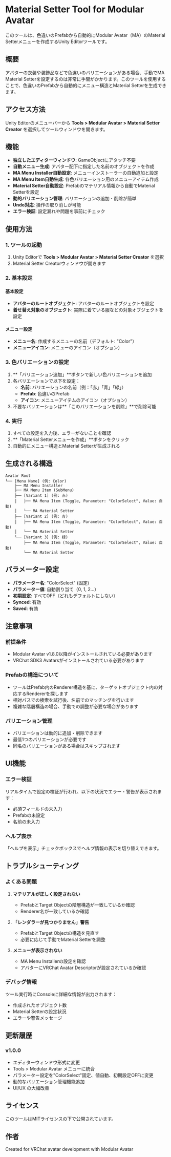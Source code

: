 # Material Setter Tool for Modular Avatar

このツールは、色違いのPrefabから自動的にModular Avatar（MA）のMaterial Setterメニューを作成するUnity Editorツールです。

## 概要

アバターの衣装や装飾品などで色違いのバリエーションがある場合、手動でMA Material Setterを設定するのは非常に手間がかかります。このツールを使用することで、色違いのPrefabから自動的にメニュー構造とMaterial Setterを生成できます。

## アクセス方法

Unity Editorのメニューバーから **Tools > Modular Avatar > Material Setter Creator** を選択してツールウィンドウを開きます。

## 機能

- **独立したエディターウィンドウ**: GameObjectにアタッチ不要
- **自動メニュー生成**: アバター配下に指定した名前のオブジェクトを作成
- **MA Menu Installer自動設定**: メニューインストーラーの自動追加と設定
- **MA Menu Item自動生成**: 各色バリエーション用のメニューアイテム作成
- **Material Setter自動設定**: Prefabのマテリアル情報から自動でMaterial Setterを設定
- **動的バリエーション管理**: バリエーションの追加・削除が簡単
- **Undo対応**: 操作の取り消しが可能
- **エラー検証**: 設定漏れや問題を事前にチェック

## 使用方法

### 1. ツールの起動

1. Unity Editorで **Tools > Modular Avatar > Material Setter Creator** を選択
2. Material Setter Creatorウィンドウが開きます

### 2. 基本設定

#### 基本設定
- **アバターのルートオブジェクト**: アバターのルートオブジェクトを設定
- **着せ替え対象のオブジェクト**: 実際に着ている服などの対象オブジェクトを設定

#### メニュー設定
- **メニュー名**: 作成するメニューの名前（デフォルト: "Color"）
- **メニューアイコン**: メニューのアイコン（オプション）

### 3. 色バリエーションの設定

1. **「バリエーション追加」**ボタンで新しい色バリエーションを追加
2. 各バリエーションで以下を設定：
   - **名前**: バリエーションの名前（例：「赤」「青」「緑」）
   - **Prefab**: 色違いのPrefab
   - **アイコン**: メニューアイテムのアイコン（オプション）
3. 不要なバリエーションは**「このバリエーションを削除」**で削除可能

### 4. 実行

1. すべての設定を入力後、エラーがないことを確認
2. **「Material Setterメニューを作成」**ボタンをクリック
3. 自動的にメニュー構造とMaterial Setterが生成される

## 生成される構造

```
Avatar Root
└── [Menu Name] (例: Color)
    ├── MA Menu Installer
    ├── MA Menu Item (SubMenu)
    ├── [Variant 1] (例: 赤)
    │   ├── MA Menu Item (Toggle, Parameter: "ColorSelect", Value: 自動)
    │   └── MA Material Setter
    ├── [Variant 2] (例: 青)
    │   ├── MA Menu Item (Toggle, Parameter: "ColorSelect", Value: 自動)
    │   └── MA Material Setter
    └── [Variant 3] (例: 緑)
        ├── MA Menu Item (Toggle, Parameter: "ColorSelect", Value: 自動)
        └── MA Material Setter
```

## パラメーター設定

- **パラメーター名**: "ColorSelect" (固定)
- **パラメーター値**: 自動割り当て（0, 1, 2...）
- **初期設定**: すべてOFF（どれもデフォルトにしない）
- **Synced**: 有効
- **Saved**: 有効

## 注意事項

### 前提条件
- Modular Avatar v1.8.0以降がインストールされている必要があります
- VRChat SDK3 Avatarsがインストールされている必要があります

### Prefabの構造について
- ツールはPrefab内のRenderer構造を基に、ターゲットオブジェクト内の対応するRendererを探します
- 相対パスでの検索を試行後、名前でのマッチングを行います
- 複雑な階層構造の場合、手動での調整が必要な場合があります

### バリエーション管理
- バリエーションは動的に追加・削除できます
- 最低1つのバリエーションが必要です
- 同名のバリエーションがある場合はスキップされます

## UI機能

### エラー検証
リアルタイムで設定の検証が行われ、以下の状況でエラー・警告が表示されます：
- 必須フィールドの未入力
- Prefabの未設定
- 名前の未入力

### ヘルプ表示
「ヘルプを表示」チェックボックスでヘルプ情報の表示を切り替えできます。

## トラブルシューティング

### よくある問題

1. **マテリアルが正しく設定されない**
   - PrefabとTarget Objectの階層構造が一致しているか確認
   - Renderer名が一致しているか確認

2. **「レンダラーが見つかりません」警告**
   - PrefabとTarget Objectの構造を見直す
   - 必要に応じて手動でMaterial Setterを調整

3. **メニューが表示されない**
   - MA Menu Installerの設定を確認
   - アバターにVRChat Avatar Descriptorが設定されているか確認

### デバッグ情報
ツール実行時にConsoleに詳細な情報が出力されます：
- 作成されたオブジェクト数
- Material Setterの設定状況
- エラーや警告メッセージ

## 更新履歴

### v1.0.0
- エディターウィンドウ形式に変更
- Tools > Modular Avatar メニューに統合
- パラメーター設定を"ColorSelect"固定、値自動、初期設定OFFに変更
- 動的なバリエーション管理機能追加
- UI/UX の大幅改善

## ライセンス

このツールはMITライセンスの下で公開されています。

## 作者

Created for VRChat avatar development with Modular Avatar